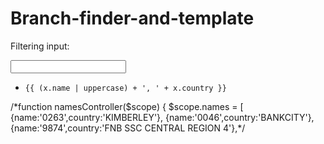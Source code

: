 # Branch-finder-and-template<!DOCTYPE html>


<html>


<head>

<script src= "http://ajax.googleapis.com/ajax/libs/angularjs/1.2.26/angular.min.js">
</script>

</head>


<body>



<div ng-app="" ng-controller="namesController">

<p>Filtering input:</p>


<p><input type="text" ng-model="test"></p>

<ul>
  <li ng-repeat="x in names | filter:test | orderBy:'country'">

    {{ (x.name | uppercase) + ', ' + x.country }}
  
</li>

</ul>


</div>


<script src="namesController.js"></script>

</body>
</html>
/*function namesController($scope) {
     $scope.names = [
         {name:'0263',country:'KIMBERLEY'},
         {name:'0046',country:'BANKCITY'},
         {name:'9874',country:'FNB SSC CENTRAL REGION 4'},*/
